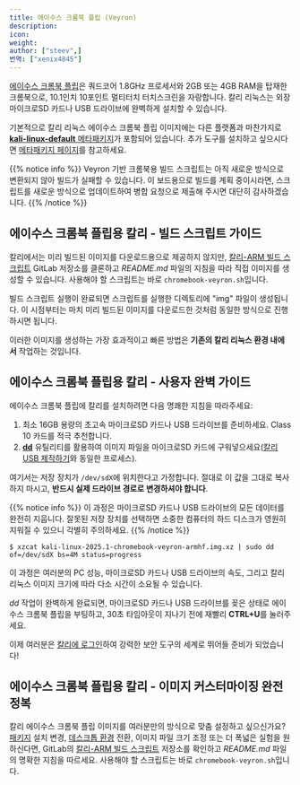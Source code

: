 ```yaml
---
title: 에이수스 크롬북 플립 (Veyron)
description:
icon:
weight:
author: ["steev",]
번역: ["xenix4845"]
---
```


[에이수스 크롬북 플립](https://www.asus.com/us/Notebooks/ASUS_Chromebook_Flip_C100PA/)은 쿼드코어 1.8GHz 프로세서와 2GB 또는 4GB RAM을 탑재한 크롬북으로, 10.1인치 10포인트 멀티터치 터치스크린을 자랑합니다. 칼리 리눅스는 외장 마이크로SD 카드나 USB 드라이브에 완벽하게 설치할 수 있습니다.

기본적으로 칼리 리눅스 에이수스 크롬북 플립 이미지에는 다른 플랫폼과 마찬가지로 [**kali-linux-default** 메타패키지](/docs/general-use/metapackages/)가 포함되어 있습니다. 추가 도구를 설치하고 싶으시다면 [메타패키지 페이지](/docs/general-use/metapackages/)를 참고하세요.

{{% notice info %}}
Veyron 기반 크롬북용 빌드 스크립트는 아직 새로운 방식으로 변환되지 않아 빌드가 실패할 수 있습니다. 이 보드용으로 빌드를 계획 중이시라면, 스크립트를 새로운 방식으로 업데이트하여 병합 요청으로 제출해 주시면 대단히 감사하겠습니다.
{{% /notice %}}

## 에이수스 크롬북 플립용 칼리 - 빌드 스크립트 가이드

칼리에서는 미리 빌드된 이미지를 다운로드용으로 제공하지 않지만, [칼리-ARM 빌드 스크립트](https://gitlab.com/kalilinux/build-scripts/kali-arm) GitLab 저장소를 클론하고 _README.md_ 파일의 지침을 따라 직접 이미지를 생성할 수 있습니다. 사용해야 할 스크립트는 바로 `chromebook-veyron.sh`입니다.

빌드 스크립트 실행이 완료되면 스크립트를 실행한 디렉토리에 "img" 파일이 생성됩니다. 이 시점부터는 마치 미리 빌드된 이미지를 다운로드한 것처럼 동일한 방식으로 진행하시면 됩니다.

이러한 이미지를 생성하는 가장 효과적이고 빠른 방법은 **기존의 칼리 리눅스 환경 내에서** 작업하는 것입니다.

## 에이수스 크롬북 플립용 칼리 - 사용자 완벽 가이드

에이수스 크롬북 플립에 칼리를 설치하려면 다음 명쾌한 지침을 따라주세요:

1. 최소 16GB 용량의 초고속 마이크로SD 카드나 USB 드라이브를 준비하세요. Class 10 카드를 적극 추천합니다.
2. **[dd](https://manpages.debian.org/testing/coreutils/dd.1.en.html)** 유틸리티를 활용하여 이미지 파일을 마이크로SD 카드에 구워넣으세요([칼리 USB 제작하기](/docs/usb/live-usb-install-with-windows/)와 동일한 프로세스).

여기서는 저장 장치가 `/dev/sdX`에 위치한다고 가정합니다. 절대로 이 값을 그대로 복사하지 마시고, **반드시 실제 드라이브 경로로 변경하셔야 합니다**.

{{% notice info %}}
이 과정은 마이크로SD 카드나 USB 드라이브의 모든 데이터를 완전히 지웁니다. 잘못된 저장 장치를 선택하면 소중한 컴퓨터의 하드 디스크가 영원히 지워질 수 있으니 각별히 주의하세요.
{{% /notice %}}

```console
$ xzcat kali-linux-2025.1-chromebook-veyron-armhf.img.xz | sudo dd of=/dev/sdX bs=4M status=progress
```

이 과정은 여러분의 PC 성능, 마이크로SD 카드나 USB 드라이브의 속도, 그리고 칼리 리눅스 이미지 크기에 따라 다소 시간이 소요될 수 있습니다.

_dd_ 작업이 완벽하게 완료되면, 마이크로SD 카드나 USB 드라이브를 꽂은 상태로 에이수스 크롬북 플립을 부팅하고, 30초 타임아웃이 지나기 전에 재빨리 **CTRL+U**를 눌러주세요.

이제 여러분은 [칼리에 로그인](/docs/introduction/default-credentials/)하여 강력한 보안 도구의 세계로 뛰어들 준비가 되었습니다!

## 에이수스 크롬북 플립용 칼리 - 이미지 커스터마이징 완전정복

칼리 에이수스 크롬북 플립 이미지를 여러분만의 방식으로 맞춤 설정하고 싶으신가요? [패키지](/docs/general-use/metapackages/) 설치 변경, [데스크톱 환경](/docs/general-use/switching-desktop-environments/) 전환, 이미지 파일 크기 조정 또는 더 폭넓은 실험을 원하신다면, GitLab의 [칼리-ARM 빌드 스크립트](https://gitlab.com/kalilinux/build-scripts/kali-arm) 저장소를 확인하고 _README.md_ 파일의 명확한 지침을 따르세요. 사용해야 할 스크립트는 바로 `chromebook-veyron.sh`입니다.
